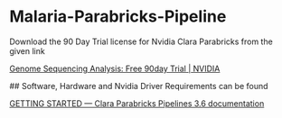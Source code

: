 # Malaria-Parabricks-Pipeline
Download the 90 Day Trial license for Nvidia Clara Parabricks from the given link

[Genome Sequencing Analysis: Free 90day Trial | NVIDIA](https://www.nvidia.com/en-us/clara/genomics/)

## Software, Hardware and Nvidia Driver Requirements can be found

[GETTING STARTED &mdash; Clara Parabricks Pipelines 3.6 documentation](https://docs.nvidia.com/clara/parabricks/v3.6/text/getting_started.html)
